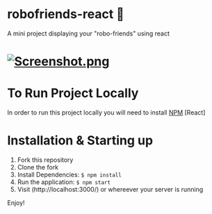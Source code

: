 # robofriends-react :space_invader:
A mini project displaying your "robo-friends" using react

<!-- <div align="center">
    <img src="C:\Users\smart\Desktop\robofriends\Screenshot.jpg" width="400px"</img> 
</div> -->
[![Screenshot.png](https://i.postimg.cc/s2gqLk2p/Screenshot.png)](https://postimg.cc/yD2Lgrcd)
=============================================================================================
# To Run Project Locally
In order to run this project locally you will need to install 
[NPM](https://www.npmjs.com/)
[React]

# Installation & Starting up
1. Fork this repository 
2. Clone the fork
3. Install Dependencies: ```$ npm install```
4. Run the application: ```$ npm start```
5. Visit (http://localhost:3000/) or whereever your server is running

Enjoy! 




